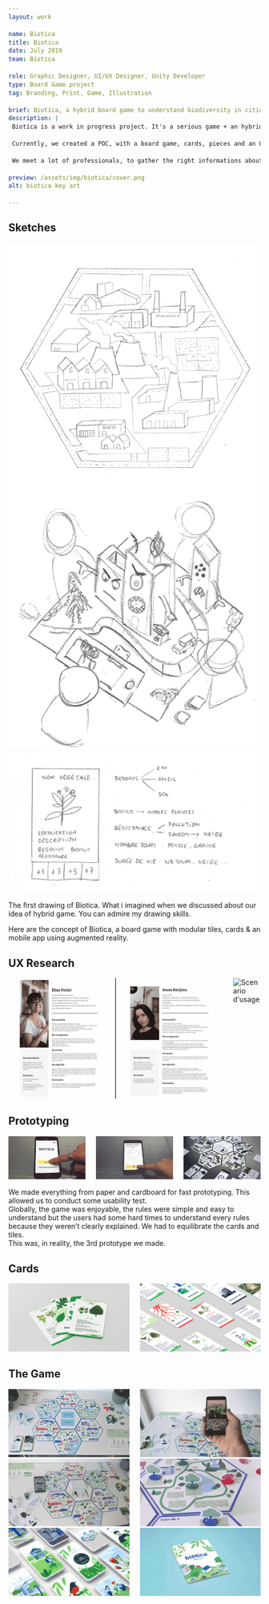 ```yaml
---
layout: work

name: Biotica
title: Biotica
date: July 2019
team: Biotica

role: Graphic Designer, UI/UX Designer, Unity Developer
type: Board Game project
tag: Branding, Print, Game, Illustration

brief: Biotica, a hybrid board game to understand biodiversity in cities.
description: |
 Biotica is a work in progress project. It's a serious game + an hybrid game using augmented reality, about biodiversity in cities. We wanted to create a game to raise awareness among people about the interaction between the fauna & flora in cities. Players needs to cooperate to instaure a beautiful & useful nature in their cities. The board is modular, and players can choose the tiles they want so each game is different. They will learn a lot about the biodiversity while having fun during the game.
 
 Currently, we created a POC, with a board game, cards, pieces and an Unity app using Vuforia & Adobe XD for the experience. The application has the role of game master & opponent.
 
 We meet a lot of professionals, to gather the right informations about the flora. We made some users play test with an early version of our prototype, during a board game festival. The game will go through many changes and maybe, it won't be the same in the future.

preview: /assets/img/biotica/cover.png
alt: biotica key art

---
```

<div class="">
<h2 class="subtitle is-size-3-mobile">Sketches</h2>
    <div class="grid">
        <div class="cell is-4 is-vertical">
            <div class="">
                <img src="/assets/img/biotica/zone_lq.png" alt="Croquis game tile">
            </div>
            <div class="">
                <img src="/assets/img/biotica/intention_lq.png" alt="Note d'intention">
            </div>
        </div>
        <div class="cell">
            <div class="">
                <img src="/assets/img/biotica/carte_lq.png" alt="Croquis carte">
                 <p>The first drawing of Biotica. What i imagined when we discussed about our idea of hybrid game. You can admire my drawing skills.</p>
                <p>Here are the concept of Biotica, a board game with modular tiles, cards & an mobile app using augmented reality.</p>
            </div>
        </div>
    </div>
</div>

<h2 class="subtitle is-size-3-mobile">UX Research</h2>
<div class="columns">
    <div class="column">
        <img src="/assets/img/biotica/personas_lq.png" alt="Personas">
    </div>
    <div class="column">
        <img src="/assets/img/biotica/scénario-usage_lq.png" alt="Scenario d'usage">
    </div>
</div>

<h2 class="subtitle is-size-3-mobile">Prototyping</h2>
<div class="columns">
    <div class="column"><img src="/assets/img/biotica/menu_lq.png" alt="Menu - prototype papier">
    </div>
    <div class="column"><img src="/assets/img/biotica/interaction_lq.png" alt="Interaction - prototype papier">
    </div>
    <div class="column"><img src="/assets/img/biotica/full_lq.png" alt="Jeu entier - prototype papier">
    </div>
</div>
<p>We made everything from paper and cardboard for fast prototyping. This allowed us to conduct some usability test. <br>
Globally, the game was enjoyable, the rules were simple and easy to understand but the users had some hard times to understand every rules because they weren’t clearly explained. We had to equilibrate the cards and tiles.<br>
This was, in reality, the 3rd prototype we made.</p>

<h2 class="subtitle is-size-3-mobile">Cards</h2>
<div class="columns">
    <div class="column">
        <img src="/assets/img/biotica/cardsTree_lq.png" alt="Carte ressources">
    </div>
    <div class="column">
        <img src="/assets/img/biotica/carteAll_lq.png" alt="Mockup cartes">
    </div>
</div>

<h2 class="subtitle is-size-3-mobile">The Game</h2>
<div class="columns">
    <div class="column">
        <img src="/assets/img/biotica/plateau_lq.png" alt="Photo prototype jeu">
    </div>
    <div class="column">
        <img src="/assets/img/biotica/ra2_lq.png" alt="Photo prototype avec réalité augmentée">
    </div>
</div>
<div class="columns">
    <div class="column">
         <img src="/assets/img/biotica/fullGame_lq.png" alt="Photo grand plan du jeu">
    </div>
    <div class="column">
         <img src="/assets/img/biotica/closeUp_lq.png" alt="Plan rapproché du jeu">
    </div>
</div>
<div class="columns">
    <div class="column">
        <img src="/assets/img/biotica/interface_lq.png" alt="Mockup interfaces application du jeu">
    </div>
    <div class="column">
        <img src="/assets/img/biotica/rules_lq.jpg" alt="Livret de règles du jeu">
    </div>
</div>
